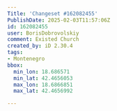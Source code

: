 ```yaml
---
Title: 'Changeset #162082455'
PublishDate: 2025-02-03T11:57:06Z
id: 162082455
user: BorisDobrovolskiy
comment: Existed Church
created_by: iD 2.30.4
tags:
- Montenegro
bbox:
  min_lon: 18.686571
  min_lat: 42.4656053
  max_lon: 18.6866851
  max_lat: 42.4656992

---
```

